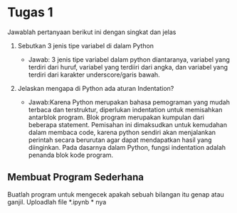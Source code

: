 # Tugas 1

Jawablah pertanyaan berikut ini dengan singkat dan jelas
1. Sebutkan 3 jenis tipe variabel di dalam Python
    * Jawab: 3 jenis tipe variabel dalam python diantaranya, variabel yang terdiri dari huruf,
    variabel yang terdiiri dari angka, dan variabel yang terdiri dari karakter underscore/garis bawah.
    
2. Jelaskan mengapa di Python ada aturan Indentation?
    * Jawab:Karena Python merupakan bahasa pemograman yang mudah terbaca dan terstruktur, 
    diperlukan indentation untuk memisahkan antarblok program. Blok program merupakan kumpulan dari beberapa statement. 
    Pemisahan ini dimaksudkan untuk kemudahan dalam membaca code, karena python sendiri akan menjalankan perintah secara 
    berurutan agar dapat mendapatkan hasil yang diinginkan. Pada dasarnya dalam Python, fungsi indentation adalah penanda 
    blok kode program.

## Membuat Program Sederhana

Buatlah program untuk mengecek apakah sebuah bilangan itu genap atau ganjil. Uploadlah file *.ipynb * nya

